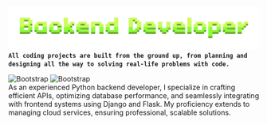 ![Bootstrap](./text.png) <br>
**`All coding projects are built from the ground up, from planning and designing all the way to solving real-life problems with code.`**
 

![Bootstrap](https://img.shields.io/badge/-Python-05122A?style=flat-square&logo=Python&color=353535) ![Bootstrap](https://img.shields.io/badge/-Django-05122A?style=flat-square&logo=Django&color=353535) <br>
As an experienced Python backend developer, I specialize in crafting efficient APIs, optimizing database performance, and seamlessly integrating with frontend systems using Django and Flask. My proficiency extends to managing cloud services, ensuring professional, scalable solutions.
